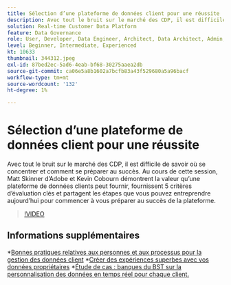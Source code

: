 ```yaml
---
title: Sélection d’une plateforme de données client pour une réussite
description: Avec tout le bruit sur le marché des CDP, il est difficile de savoir où se concentrer et comment se préparer au succès.
solution: Real-time Customer Data Platform
feature: Data Governance
role: User, Developer, Data Engineer, Architect, Data Architect, Admin, Leader
level: Beginner, Intermediate, Experienced
kt: 10633
thumbnail: 344312.jpeg
exl-id: 87bed2ec-5ad6-4eab-bf68-30275aaea2db
source-git-commit: ca06e5a8b1602a7bcfb83a43f529680a5a96bacf
workflow-type: tm+mt
source-wordcount: '132'
ht-degree: 1%

---
```


# Sélection d’une plateforme de données client pour une réussite

Avec tout le bruit sur le marché des CDP, il est difficile de savoir où se concentrer et comment se préparer au succès. Au cours de cette session, Matt Skinner d’Adobe et Kevin Cobourn démontrent la valeur qu’une plateforme de données clients peut fournir, fournissent 5 critères d’évaluation clés et partagent les étapes que vous pouvez entreprendre aujourd’hui pour commencer à vous préparer au succès de la plateforme.

>[!VIDEO](https://video.tv.adobe.com/v/344312/?quality=12&learn=on)

## Informations supplémentaires 

*[Bonnes pratiques relatives aux personnes et aux processus pour la gestion des données client](people-and-process.md)
*[Créer des expériences superbes avec vos données propriétaires](https://experienceleague.adobe.com/docs/events/customer-data-management-voices-recordings/industry/build-superb-experiences-with-your-first-party-data.html)
*[Étude de cas : banques du BST sur la personnalisation des données en temps réel pour chaque client.](https://business.adobe.com/customer-success-stories/tsb-case-study.html)

